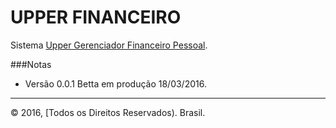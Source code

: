 # UPPER FINANCEIRO

Sistema [Upper Gerenciador Financeiro Pessoal](http://www.upperfinanceiro.com.br).


###Notas

* Versão 0.0.1 Betta em produção 18/03/2016.

----
&copy; 2016, [Todos os Direitos Reservados). Brasil.
